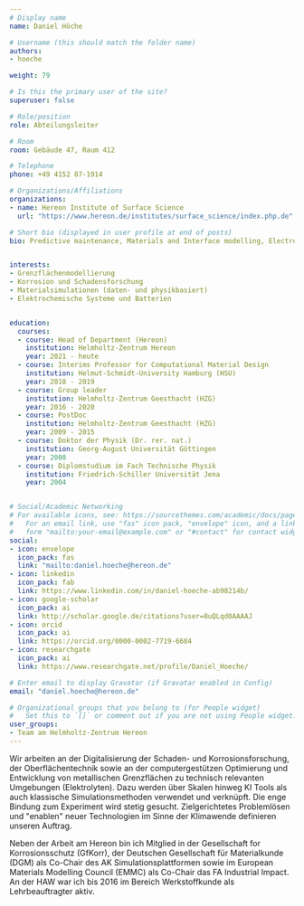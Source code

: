 ```yaml
---
# Display name
name: Daniel Höche

# Username (this should match the folder name)
authors:
- hoeche

weight: 79

# Is this the primary user of the site?
superuser: false

# Role/position
role: Abteilungsleiter

# Room
room: Gebäude 47, Raum 412

# Telephone
phone: +49 4152 87-1914

# Organizations/Affiliations
organizations:
- name: Hereon Institute of Surface Science
  url: "https://www.hereon.de/institutes/surface_science/index.php.de"

# Short bio (displayed in user profile at end of posts)
bio: Predictive maintenance, Materials and Interface modelling, Electrochemical systems, Damage/corrosion, Surfaces engineering, Simulation workflows


interests:
- Grenzflächenmodellierung
- Korrosion und Schadensforschung
- Materialsimulationen (daten- und physikbasiert)
- Elektrochemische Systeme und Batterien


education:
  courses:
  - course: Head of Department (Hereon)
    institution: Helmholtz-Zentrum Hereon
    year: 2021 - heute
  - course: Interims Professor for Computational Material Design
    institution: Helmut-Schmidt-University Hamburg (HSU)
    year: 2018 - 2019
  - course: Group leader
    institution: Helmholtz-Zentrum Geesthacht (HZG)
    year: 2016 - 2020
  - course: PostDoc
    institution: Helmholtz-Zentrum Geesthacht (HZG)
    year: 2009 - 2015
  - course: Doktor der Physik (Dr. rer. nat.)
    institution: Georg-August Universität Göttingen
    year: 2008
  - course: Diplomstudium im Fach Technische Physik
    institution: Friedrich-Schiller Universität Jena
    year: 2004


# Social/Academic Networking
# For available icons, see: https://sourcethemes.com/academic/docs/page-builder/#icons
#   For an email link, use "fas" icon pack, "envelope" icon, and a link in the
#   form "mailto:your-email@example.com" or "#contact" for contact widget.
social:
- icon: envelope
  icon_pack: fas
  link: "mailto:daniel.hoeche@hereon.de"
- icon: linkedin
  icon_pack: fab
  link: https://www.linkedin.com/in/daniel-hoeche-ab98214b/
- icon: google-scholar
  icon_pack: ai
  link: http://scholar.google.de/citations?user=8uQLqd0AAAAJ
- icon: orcid
  icon_pack: ai
  link: https://orcid.org/0000-0002-7719-6684
- icon: researchgate
  icon_pack: ai
  link: https://www.researchgate.net/profile/Daniel_Hoeche/

# Enter email to display Gravatar (if Gravatar enabled in Config)
email: "daniel.hoeche@hereon.de"

# Organizational groups that you belong to (for People widget)
#   Set this to `[]` or comment out if you are not using People widget.
user_groups:
- Team am Helmholtz-Zentrum Hereon
---
```


Wir arbeiten an der Digitalisierung der Schaden- und Korrosionsforschung, der Oberflächentechnik sowie an der computergestützen Optimierung und Entwicklung von metallischen Grenzflächen zu technisch relevanten Umgebungen (Elektrolyten). Dazu werden über Skalen hinweg KI Tools als auch klassische Simulationsmethoden verwendet und verknüpft. Die enge Bindung zum Experiment wird stetig gesucht. Zielgerichtetes Problemlösen und "enablen" neuer Technologien im Sinne der Klimawende definieren unseren Auftrag.

Neben der Arbeit am Hereon bin ich Mitglied in der Gesellschaft for Korrosionsschutz (GfKorr), der Deutschen Gesellschaft für Materialkunde (DGM) als Co-Chair des AK Simulationsplattformen sowie im European Materials Modelling Council (EMMC) als Co-Chair das FA Industrial Impact. An der HAW war ich bis 2016 im Bereich Werkstoffkunde als Lehrbeauftragter aktiv. 
